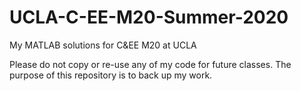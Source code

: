 # UCLA-C-EE-M20-Summer-2020
My MATLAB solutions for C&amp;EE M20 at UCLA

Please do not copy or re-use any of my code for future classes. The purpose of this repository is to back up my work.
